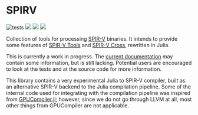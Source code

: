 # SPIRV

![tests](https://github.com/serenity4/SPIRV.jl/workflows/Run%20tests/badge.svg) [![](https://www.repostatus.org/badges/latest/wip.svg)](https://www.repostatus.org/#wip) [![](https://img.shields.io/badge/docs-stable-blue.svg)](https://serenity4.github.io/SPIRV.jl/stable) [![](https://img.shields.io/badge/docs-dev-blue.svg)](https://serenity4.github.io/SPIRV.jl/dev)

Collection of tools for processing [SPIR-V](https://www.khronos.org/spir/) binaries. It intends to provide some features of [SPIR-V Tools](https://github.com/KhronosGroup/SPIRV-Tools) and [SPIR-V Cross](https://github.com/KhronosGroup/SPIRV-Cross), rewritten in Julia.

This is currently a work in progress. The [current documentation](https://serenity4.github.io/SPIRV.jl/dev) may contain some information, but is still lacking. Potential users are encouraged to look at the tests and at the source code for more information.

This library contains a very experimental Julia to SPIR-V compiler, built as an alternative SPIR-V backend to the Julia compilation pipeline. Some of the internal code used for integrating with the compilation pipeline was inspired from [GPUCompiler.jl](https://github.com/JuliaGPU/GPUCompiler.jl); however, since we do not go through LLVM at all, most other things from GPUCompiler are not applicable.
